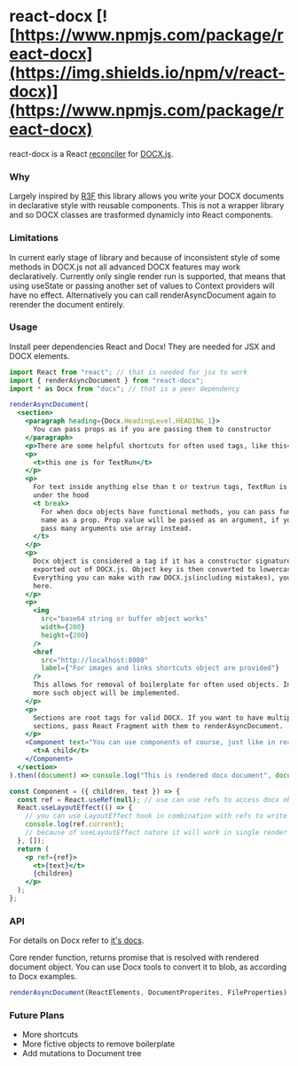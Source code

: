 # react-docx [![https://www.npmjs.com/package/react-docx](https://img.shields.io/npm/v/react-docx)](https://www.npmjs.com/package/react-docx)

react-docx is a React [reconciler](https://github.com/facebook/react/tree/master/packages/react-reconciler) for [DOCX.js](https://github.com/dolanmiu/docx).

### Why

Largely inspired by [R3F](https://github.com/react-spring/react-three-fiber) this library allows you write your DOCX documents in declarative style with reusable components. This is not a wrapper library and so DOCX classes are trasformed dynamicly into React components.

### Limitations

In current early stage of library and because of inconsistent style of some methods in DOCX.js not all advanced DOCX features may work declaratively. Currently only single render run is supported, that means that using useState or passing another set of values to Context providers will have no effect. Alternatively you can call renderAsyncDocument again to rerender the document entirely.

### Usage

Install peer dependencies React and Docx! They are needed for JSX and DOCX elements.

```jsx
import React from "react"; // that is needed for jsx to work
import { renderAsyncDocument } from "react-docx";
import * as Docx from "docx"; // that is a peer dependency

renderAsyncDocument(
  <section>
    <paragraph heading={Docx.HeadingLevel.HEADING_1}>
      You can pass props as if you are passing them to constructor
    </paragraph>
    <p>There are some helpful shortcuts for often used tags, like this</p>
    <p>
      <t>this one is for TextRun</t>
    </p>
    <p>
      For text inside anything else than t or textrun tags, TextRun is created
      under the hood
      <t break>
        For when docx objects have functional methods, you can pass function
        name as a prop. Prop value will be passed as an argument, if you need to
        pass many arguments use array instead.
      </t>
    </p>
    <p>
      Docx object is considered a tag if it has a constructor signature and is
      exported out of DOCX.js. Object key is then converted to lowercase.
      Everything you can make with raw DOCX.js(including mistakes), you can make
      here.
    </p>
    <p>
      <img
        src="base64 string or buffer object works"
        width={200}
        height={200}
      />
      <href
        src="http://localhost:8080"
        label={"For images and links shortcuts object are provided"}
      />
      This allows for removal of boilerplate for often used objects. In future
      more such object will be implemented.
    </p>
    <p>
      Sections are root tags for valid DOCX. If you want to have multiple
      sections, pass React Fragment with them to renderAsyncDocument.
    </p>
    <Component text="You can use components of course, just like in react!">
      <t>A child</t>
    </Component>
  </section>
).then((document) => console.log("This is rendered docx document", document));

const Component = ({ children, text }) => {
  const ref = React.useRef(null); // use can use refs to access docx objects
  React.useLayoutEffect(() => {
    // you can use LayoutEffect hook in combination with refs to write imperative code( hacks for example)
    console.log(ref.current);
    // because of useLayoutEffect nature it will work in single render as opposed to regular useEffect
  }, []);
  return (
    <p ref={ref}>
      <t>{text}</t>
      {children}
    </p>
  );
};
```

### API

For details on Docx refer to [it's docs](https://docx.js.org).

Core render function, returns promise that is resolved with rendered document object. You can use Docx tools to convert it to blob, as according to Docx examples.

```jsx
renderAsyncDocument(ReactElements, DocumentProperites, FileProperties);
```

### Future Plans

- More shortcuts
- More fictive objects to remove boilerplate
- Add mutations to Document tree
